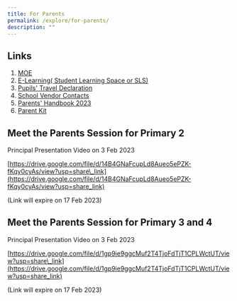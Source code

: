 ```yaml
---
title: For Parents
permalink: /explore/for-parents/
description: ""
---
```


Links
-----

1.  [MOE](https://www.moe.gov.sg/)
2.  [E-Learning( Student Learning Space or SLS)](https://fengshanpri-moe-edu-sg-admin.cwp.sg/explore/for-parents/e-learning/)﻿
3.  [Pupils' Travel Declaration](https://fengshanpri-moe-edu-sg-admin.cwp.sg/pupils-travel-declaration/)
4.  [School Vendor Contacts](https://fengshanpri-moe-edu-sg-admin.cwp.sg/explore/for-parents/school-vendor-contacts/)
5.  [Parents' Handbook 2023](https://fengshanpri-moe-edu-sg-admin.cwp.sg/lp_announcement/parents-handbook-2023/)   
6.  [Parent Kit](http://www.moe.gov.sg/parentkit)

Meet the Parents Session for Primary 2
--------------------------------------

Principal Presentation Video on 3 Feb 2023

[https://drive.google.com/file/d/14B4GNaFcupLd8Aueo5ePZK-fKqy0cyAs/view?usp=share\_link](https://drive.google.com/file/d/14B4GNaFcupLd8Aueo5ePZK-fKqy0cyAs/view?usp=share_link)

(Link will expire on 17 Feb 2023)

Meet the Parents Session for Primary 3 and 4
--------------------------------------------

Principal Presentation Video on 3 Feb 2023

[https://drive.google.com/file/d/1gp9ie9ggcMuf2T4TjoFdTjT1CPLWctUT/view?usp=share\_link](https://drive.google.com/file/d/1gp9ie9ggcMuf2T4TjoFdTjT1CPLWctUT/view?usp=share_link)

(Link will expire on 17 Feb 2023)